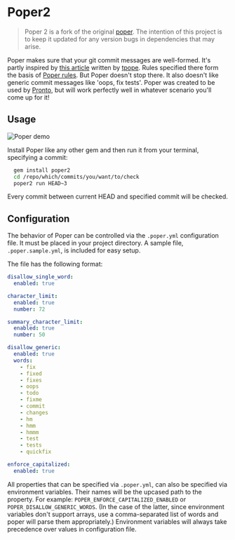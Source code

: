 # Poper2

> Poper 2 is a fork of the original [poper](https://github.com/mmozuras/poper). The intention of this project is to keep it updated for any version bugs in dependencies that may arise.

Poper makes sure that your git commit messages are well-formed. It's partly
inspired by [this article][] written by [tpope][]. Rules specified there form
the basis of [Poper rules][]. But Poper doesn't stop there. It also doesn't
like generic commit messages like 'oops, fix tests'. Poper was created to be
used by [Pronto][], but will work perfectly well in whatever scenario you'll
come up for it!

## Usage

![Poper demo](poper.gif "")

Install Poper like any other gem and then run it from your terminal, specifying
a commit:

```bash
  gem install poper2
  cd /repo/which/commits/you/want/to/check
  poper2 run HEAD~3
```

Every commit between current HEAD and specified commit will be checked.

[this article]: http://tbaggery.com/2008/04/19/a-note-about-git-commit-messages.html
[tpope]: https://twitter.com/tpope
[Poper rules]: https://github.com/mmozuras/poper/tree/master/lib/poper/rule
[Pronto]: https://github.com/mmozuras/pronto

## Configuration

The behavior of Poper can be controlled via the `.poper.yml` configuration
file. It must be placed in your project directory. A sample file, `.poper.sample.yml`, is included for easy setup.

The file has the following format:

```yaml
disallow_single_word:
  enabled: true

character_limit:
  enabled: true
  number: 72

summary_character_limit:
  enabled: true
  number: 50

disallow_generic:
  enabled: true
  words:
    - fix
    - fixed
    - fixes
    - oops
    - todo
    - fixme
    - commit
    - changes
    - hm
    - hmm
    - hmmm
    - test
    - tests
    - quickfix

enforce_capitalized:
  enabled: true
```

All properties that can be specified via `.poper.yml`, can also be specified
via environment variables. Their names will be the upcased path to the property.
For example: `POPER_ENFORCE_CAPITALIZED_ENABLED` or `POPER_DISALLOW_GENERIC_WORDS`. (In the case of the latter, since environment variables don't support arrays, use a comma-separated list of words and poper will parse them appropriately.) Environment variables
will always take precedence over values in configuration file.
